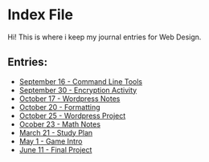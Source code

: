 # Index File
Hi! This is where i keep my journal entries for
Web Design.
## Entries:
- [September 16 - Command Line Tools](entries/Terminal.md)
- [September 30 - Encryption Activity](entries/Encryption.md)
- [October 17 - Wordpress Notes](entries/Notes.md)
- [October 20 - Formatting](entries/Formatting.md)
- [October 25 - Wordpress Project](entries/Project.md)
- [Ocober 23 - Math Notes](entries/MathNotes.md)
- [March 21 - Study Plan](entries/Study.md)
- [May 1 - Game Intro](entries/Game.md)
- [June 11 - Final Project](entries/Final.md)